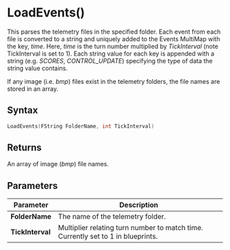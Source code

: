 # LoadEvents()
This parses the telemetry files in the specified folder. Each event from each file is
converted to a string and uniquely added to the Events MultiMap with the key, *time*.
Here, *time* is the turn number multiplied by *TickInterval* (note TickInterval is set to 1).
Each string value for each key is appended with a string (e.g. *SCORES*, *CONTROL_UPDATE*)
specifying the type of data the string value contains.  
  
If any image (i.e. *bmp*) files exist in the telemetry folders, the file names are stored in an array.  

## Syntax
```cpp
LoadEvents(FString FolderName, int TickInterval)
```

## Returns
An array of image (*bmp*) file names.  

## Parameters
|Parameter          |Description                                                                        |
|-------------------|-----------------------------------------------------------------------------------|
|**FolderName**     |The name of the telemetry folder.                                                  |
|**TickInterval**   |Multiplier relating turn number to match time. Currently set to 1 in blueprints.   |
